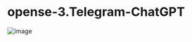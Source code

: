 # opense-3.Telegram-ChatGPT
![image](https://github.com/nahyun0423/opense-3.Telegram-ChatGPT/assets/68987116/7fc28267-7c93-4b85-ab80-9b9993888cca)
